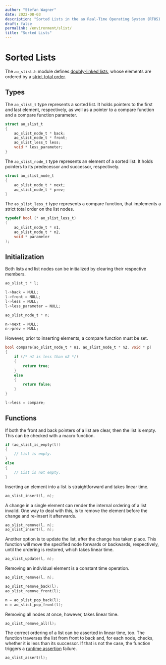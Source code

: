 ```yaml
---
author: "Stefan Wagner"
date: 2022-08-03
description: "Sorted Lists in the ao Real-Time Operating System (RTOS)."
draft: false
permalink: /environment/slist/
title: "Sorted Lists"
---
```


# Sorted Lists

The `ao_slist.h` module defines [doubly-linked lists](https://en.wikipedia.org/wiki/Doubly_linked_list), whose elements are ordered by a [strict total order](https://en.wikipedia.org/wiki/Total_order).

## Types

The `ao_slist_t` type represents a sorted list. It holds pointers to the first and last element, respectively, as well as a pointer to a compare function and a compare function parameter. 

```c
struct ao_slist_t
{
    ao_slist_node_t * back;
    ao_slist_node_t * front;
    ao_slist_less_t less;
    void * less_parameter;
}
```

The `ao_slist_node_t` type represents an element of a sorted list. It holds pointers to its predecessor and successor, respectively.

```c
struct ao_slist_node_t
{
    ao_slist_node_t * next;
    ao_slist_node_t * prev;
}
```

The `ao_slist_less_t` type represents a compare function, that implements a strict total order on the list nodes.

```c
typedef bool (* ao_slist_less_t)
(
    ao_slist_node_t * n1,
    ao_slist_node_t * n2,
    void * parameter
);
```

## Initialization

Both lists and list nodes can be initialized by clearing their respective members.

```c
ao_slist_t * l;

l->back = NULL;
l->front = NULL;
l->less = NULL;
l->less_parameter = NULL;
```

```c
ao_slist_node_t * n;

n->next = NULL;
n->prev = NULL;
```

However, prior to inserting elements, a compare function must be set.

```c
bool compare(ao_slist_node_t * n1, ao_slist_node_t * n2, void * p)
{
    if (/* n1 is less than n2 */)
    {
        return true;
    }
    else
    {
        return false;
    }
}
```

```c
l->less = compare;
```

## Functions

If both the front and back pointers of a list are clear, then the list is empty. This can be checked with a macro function.

```c
if (ao_slist_is_empty(l))
{
    // List is empty.
}
else
{
    // List is not empty.
}
```

Inserting an element into a list is straightforward and takes linear time.

```c
ao_slist_insert(l, n);
```

A change in a single element can render the internal ordering of a list invalid. One way to deal with this, is to remove the element before the change and re-insert it afterwards.

```c
ao_slist_remove(l, n);
ao_slist_insert(l, n);
```

Another option is to update the list, after the change has taken place. This function will move the specified node forwards or backwards, respectively, until the ordering is restored, which takes linear time.

```c
ao_slist_update(l, n);
```

Removing an individual element is a constant time operation.

```c
ao_slist_remove(l, n);
```

```c
ao_slist_remove_back(l);
ao_slist_remove_front(l);
```

```c
n = ao_slist_pop_back(l);
n = ao_slist_pop_front(l);
```

Removing all nodes at once, however, takes linear time.

```c
ao_slist_remove_all(l);
```

The correct ordering of a list can be asserted in linear time, too. The function traverses the list from front to back and, for each node, checks, whether it is less than its successor. If that is not the case, the function triggers a [runtime assertion](assert.md) failure.

```c
ao_slist_assert(l);
```
